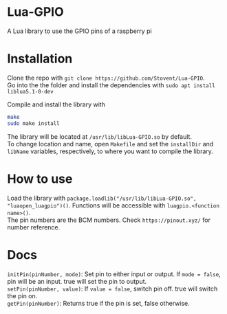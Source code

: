 # Lua-GPIO
A Lua library to use the GPIO pins of a raspberry pi

# Installation
Clone the repo with `git clone https://github.com/Stovent/Lua-GPIO`.  
Go into the the folder and install the dependencies with `sudo apt install liblua5.1-0-dev`

Compile and install the library with
```sh
make
sudo make install
```

The library will be located at `/usr/lib/libLua-GPIO.so` by default.  
To change location and name, open `Makefile` and set the `installDir` and `libName` variables, respectively, to where you want to compile the library.

# How to use
Load the library with `package.loadlib("/usr/lib/libLua-GPIO.so", "luaopen_luagpio")()`. Functions will be accessible with `luagpio.<function name>()`.  
The pin numbers are the BCM numbers. Check `https://pinout.xyz/` for number reference.

# Docs
`initPin(pinNumber, mode)`: Set pin to either input or output. If `mode = false`, pin will be an input. true will set the pin to output.  
`setPin(pinNumber, value)`: If `value = false`, switch pin off. true will switch the pin on.  
`getPin(pinNumber)`: Returns true if the pin is set, false otherwise.

